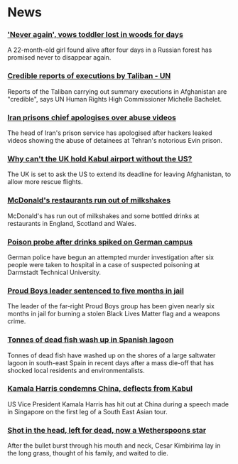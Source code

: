 # News
### ['Never again', vows toddler lost in woods for days](https://www.bbc.com/news/world-europe-58315926)
A 22-month-old girl found alive after four days in a Russian forest has promised never to disappear again.
### [Credible reports of executions by Taliban - UN](https://www.bbc.com/news/world-asia-58315413)
Reports of the Taliban carrying out summary executions in Afghanistan are "credible", says UN Human Rights High Commissioner Michelle Bachelet. 
### [Iran prisons chief apologises over abuse videos](https://www.bbc.com/news/world-middle-east-58315816)
The head of Iran's prison service has apologised after hackers leaked videos showing the abuse of detainees at Tehran's notorious Evin prison.
### [Why can't the UK hold Kabul airport without the US?](https://www.bbc.com/news/world-58305185)
The UK is set to ask the US to extend its deadline for leaving Afghanistan, to allow more rescue flights.
### [McDonald's restaurants run out of milkshakes](https://www.bbc.com/news/business-58315152)
McDonald's has run out of milkshakes and some bottled drinks at restaurants in England, Scotland and Wales.
### [Poison probe after drinks spiked on German campus](https://www.bbc.com/news/world-europe-58315927)
German police have begun an attempted murder investigation after six people were taken to hospital in a case of suspected poisoning at Darmstadt Technical University.
### [Proud Boys leader sentenced to five months in jail](https://www.bbc.com/news/world-us-canada-58312254)
The leader of the far-right Proud Boys group has been given nearly six months in jail for burning a stolen Black Lives Matter flag and a weapons crime.
### [Tonnes of dead fish wash up in Spanish lagoon](https://www.bbc.com/news/world-europe-58311105)
Tonnes of dead fish have washed up on the shores of a large saltwater lagoon in south-east Spain in recent days after a mass die-off that has shocked local residents and environmentalists.
### [Kamala Harris condemns China, deflects from Kabul](https://www.bbc.com/news/world-asia-58312947)
US Vice President Kamala Harris has hit out at China during a speech made in Singapore on the first leg of a South East Asian tour.
### [Shot in the head, left for dead, now a Wetherspoons star](https://www.bbc.com/news/uk-58266180)
After the bullet burst through his mouth and neck, Cesar Kimbirima lay in the long grass, thought of his family, and waited to die.

